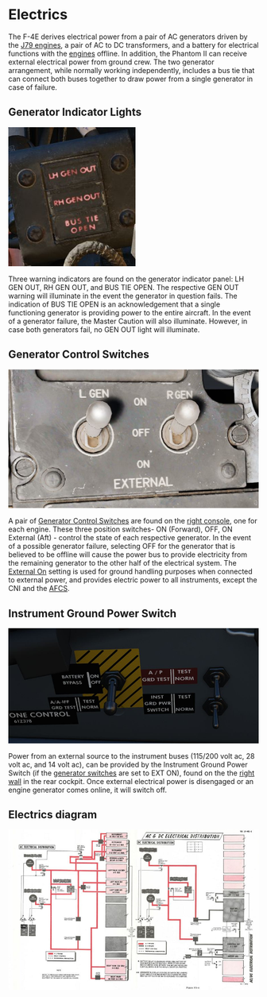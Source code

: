 # Electrics

The F-4E derives electrical power from a pair of AC generators driven by the [J79
engines](engines.md), a pair of AC to DC transformers, and a battery for electrical functions
with the [engines](engines.md) offline. In addition, the Phantom II can receive external
electrical power from ground crew. The two generator arrangement, while normally
working independently, includes a bus tie that can connect both buses together
to draw power from a single generator in case of failure.

## Generator Indicator Lights

![GenInd](../../img/pilot_generator_lights.jpg)

Three warning indicators are found on the generator indicator panel: LH GEN OUT,
RH GEN OUT, and BUS TIE OPEN. The respective GEN OUT warning will illuminate in
the event the generator in question fails. The indication of BUS TIE OPEN is an
acknowledgement that a single functioning generator is providing power to the
entire aircraft. In the event of a generator failure, the Master Caution will
also illuminate. However, in case both generators fail, no GEN OUT light will illuminate.

## Generator Control Switches

![GenCtl](../../img/GenCtl.jpg)

A pair
of [Generator Control Switches](../../cockpit/pilot/right_console/front_section.md#generator-control-switches)
are found on the [right console](../../cockpit/pilot/right_console/front_section.md), one for
each engine. These three position switches- ON (Forward), OFF, ON External (Aft) - control the state
of each respective generator. In the event of a possible generator failure, selecting OFF for the
generator that is believed to be offline will cause the power bus to provide electricity from the
remaining generator to the other half of the electrical system.
The [External On](../../cockpit/pilot/right_console/front_section.md#generator-control-switches)
setting is used for ground handling purposes when connected to external power, and provides electric
power to all instruments, except the CNI and
the [AFCS](../../cockpit/pilot/left_console/center_section.md#afcs-control-panel).

## Instrument Ground Power Switch

![InstrumentGroundPowerSwitch](../../img/wso_instrument_ground_power_switch.jpg)

Power from an external source to the instrument buses (115/200 volt ac, 28 volt
ac, and 14 volt ac), can be provided by the Instrument Ground Power Switch (if
the [generator switches](../../cockpit/pilot/right_console/front_section.md#generator-control-switches)
are set to EXT ON), found on the the [right wall](../../cockpit/wso/right_console/wall.md) in the
rear cockpit. Once external electrical power is disengaged or an engine
generator comes online, it will switch off.

## Electrics diagram

![manual_electric_system_diagram](../../img/manual_electric_system_diagram.jpg)
